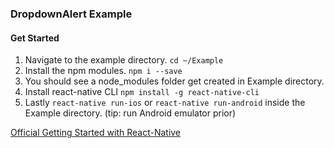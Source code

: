 ### DropdownAlert Example
#### Get Started

1. Navigate to the example directory. ```cd ~/Example```
2. Install the npm modules. ```npm i --save```
3. You should see a node_modules folder get created in Example directory.
4. Install react-native CLI ```npm install -g react-native-cli```
5. Lastly ```react-native run-ios``` or ```react-native run-android``` inside the Example directory. (tip: run Android emulator prior)

[Official Getting Started with React-Native](http://facebook.github.io/react-native/docs/getting-started.html#content)
